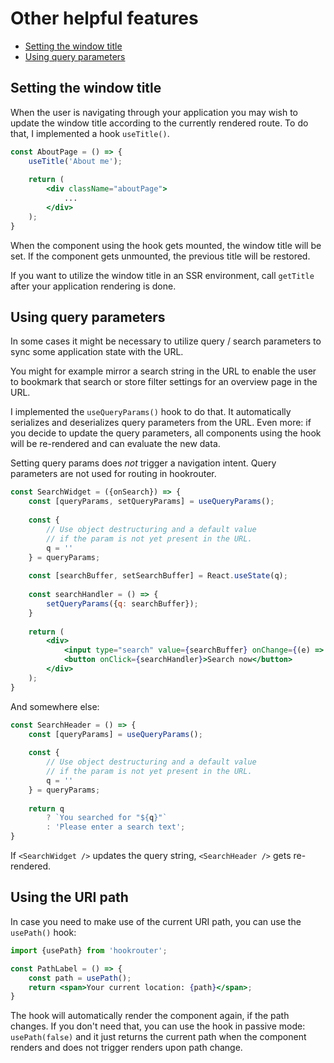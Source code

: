 # Other helpful features

- [Setting the window title](#setting-the-window-title)
- [Using query parameters](#using-query-parameters)

## Setting the window title
When the user is navigating through your application you may wish to update the window
title according to the currently rendered route. To do that, I implemented a hook `useTitle()`.

```jsx
const AboutPage = () => {
    useTitle('About me');
    
    return (
        <div className="aboutPage">
            ...
        </div>
    );
}
```

When the component using the hook gets mounted, the window title will be set. If the component
gets unmounted, the previous title will be restored.

If you want to utilize the window title in an SSR environment, call `getTitle` after your
application rendering is done. 

## Using query parameters
In some cases it might be necessary to utilize query / search parameters to sync some application
state with the URL.

You might for example mirror a search string in the URL to enable the user to bookmark that search
or store filter settings for an overview page in the URL.

I implemented the `useQueryParams()` hook to do that. It automatically serializes and deserializes
query parameters from the URL. Even more: if you decide to update the query parameters, all components
using the hook will be re-rendered and can evaluate the new data.

Setting query params does _not_ trigger a navigation intent. Query parameters are not used for
routing in hookrouter.

```jsx
const SearchWidget = ({onSearch}) => {
    const [queryParams, setQueryParams] = useQueryParams();
    
    const {
        // Use object destructuring and a default value
        // if the param is not yet present in the URL.
        q = ''
    } = queryParams;
    
    const [searchBuffer, setSearchBuffer] = React.useState(q);
    
    const searchHandler = () => {
        setQueryParams({q: searchBuffer});
    }
    
    return (
        <div>
            <input type="search" value={searchBuffer} onChange={(e) => setSearchBuffer(e.currentTarget.value)} />
            <button onClick={searchHandler}>Search now</button>
        </div>
    );
}
```

And somewhere else:

```jsx
const SearchHeader = () => {
    const [queryParams] = useQueryParams();
        
    const {
        // Use object destructuring and a default value
        // if the param is not yet present in the URL.
        q = ''
    } = queryParams;
    
    return q 
        ? `You searched for "${q}"`
        : 'Please enter a search text';
}
```

If `<SearchWidget />` updates the query string, `<SearchHeader />` gets re-rendered.

## Using the URI path

In case you need to make use of the current URI path, you can use the `usePath()` hook:

```jsx
import {usePath} from 'hookrouter';

const PathLabel = () => {
    const path = usePath();
    return <span>Your current location: {path}</span>;
}
``` 

The hook will automatically render the component again, if the path changes. If you don't need that,
you can use the hook in passive mode: `usePath(false)` and it just returns the current path when the component
renders and does not trigger renders upon path change.
